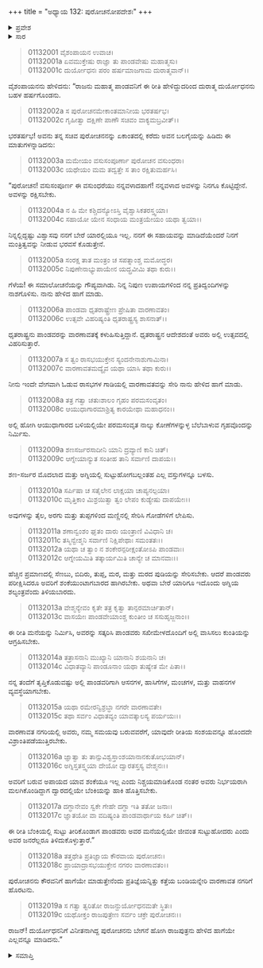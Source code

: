 +++
title = "ಅಧ್ಯಾಯ 132: ಪುರೋಚನೋಪದೇಶಃ"
+++

<details><summary>ಪ್ರವೇಶ</summary>


।।   ಓಂ ಓಂ ನಮೋ ನಾರಾಯಣಾಯ।।   ಶ್ರೀ ವೇದವ್ಯಾಸಾಯ ನಮಃ ।।

ಶ್ರೀ ಕೃಷ್ಣದ್ವೈಪಾಯನ ವೇದವ್ಯಾಸ ವಿರಚಿತ  

**ಶ್ರೀ ಮಹಾಭಾರತ**

**ಆದಿ ಪರ್ವ**

**ಜತುಗೃಹದಾಹ ಪರ್ವ**

**ಅಧ್ಯಾಯ 132**

</details>


<details><summary>ಸಾರ</summary>

ದುರ್ಯೋಧನನು ಪುರೋಚನನನ್ನು ಕರೆಯಿಸಿ ಗೌಪ್ಯವಾಗಿ ಅರಗಿನ ಮನೆಯನ್ನು ನಿರ್ಮಿಸಿ ಪಾಂಡವರನ್ನು ಅದರೊಡನೆ ಸುಡಲು ಆದೇಶವನ್ನು ನೀಡುವುದು (1-17), ಅರಗಿನ ಮನೆಯ ನಿರ್ಮಾಣ (18-19).

</details>


> 01132001 ವೈಶಂಪಾಯನ ಉವಾಚ।  
01132001a ಏವಮುಕ್ತೇಷು ರಾಜ್ಞಾ ತು ಪಾಂಡವೇಷು ಮಹಾತ್ಮಸು।  
01132001c ದುರ್ಯೋಧನಃ ಪರಂ ಹರ್ಷಮಾಜಗಾಮ ದುರಾತ್ಮವಾನ್।।

ವೈಶಂಪಾಯನನು ಹೇಳಿದನು: “ರಾಜನು ಮಹಾತ್ಮ ಪಾಂಡವನಿಗೆ ಈ ರೀತಿ ಹೇಳಿದ್ದುದರಿಂದ ದುರಾತ್ಮ ದುರ್ಯೋಧನನು ಬಹಳ ಹರ್ಷಗೊಂಡನು.

> 01132002a ಸ ಪುರೋಚನಮೇಕಾಂತಮಾನೀಯ ಭರತರ್ಷಭ।  
01132002c ಗೃಹೀತ್ವಾ ದಕ್ಷಿಣೇ ಪಾಣೌ ಸಚಿವಂ ವಾಕ್ಯಮಬ್ರವೀತ್।।

ಭರತರ್ಷಭ! ಅವನು ತನ್ನ ಸಚಿವ ಪುರೋಚನನನ್ನು ಏಕಾಂತದಲ್ಲಿ ಕರೆದು ಅವನ ಬಲಗೈಯನ್ನು ಹಿಡಿದು ಈ ಮಾತುಗಳನ್ನಾಡಿದನು:

> 01132003a ಮಮೇಯಂ ವಸುಸಂಪೂರ್ಣಾ ಪುರೋಚನ ವಸುಂಧರಾ।  
01132003c ಯಥೇಯಂ ಮಮ ತದ್ವತ್ತೇ ಸ ತಾಂ ರಕ್ಷಿತುಮರ್ಹಸಿ।

“ಪುರೋಚನ! ವಸುಸಂಪೂರ್ಣ ಈ ವಸುಂಧರೆಯು ನನ್ನವಳಾದಹಾಗೆ! ನನ್ನವಳಾದ ಅವಳನ್ನು ನಿನಗೂ ಕೊಟ್ಟಿದ್ದೇನೆ. ಅವಳನ್ನು ರಕ್ಷಿಸಬೇಕು.

> 01132004a ನ ಹಿ ಮೇ ಕಶ್ಚಿದನ್ಯೋಽಸ್ತಿ ವೈಶ್ವಾಸಿಕತರಸ್ತ್ವಯಾ।  
01132004c ಸಹಾಯೋ ಯೇನ ಸಂಧಾಯ ಮಂತ್ರಯೇಯಂ ಯಥಾ ತ್ವಯಾ।।

ನಿನ್ನಲ್ಲಿದ್ದಷ್ಟು ವಿಶ್ವಾಸವು ನನಗೆ ಬೇರೆ ಯಾರಲ್ಲಿಯೂ ಇಲ್ಲ. ನನಗೆ ಈ ಸಹಾಯವನ್ನು ಮಾಡಿದೆಯೆಂದರೆ ನಿನಗೆ ಮಂತ್ರಿತ್ವವನ್ನು ನೀಡುವ ಭರವಸೆ ಕೊಡುತ್ತೇನೆ.

> 01132005a ಸಂರಕ್ಷ ತಾತ ಮಂತ್ರಂ ಚ ಸಪತ್ನಾಂಶ್ಚ ಮಮೋದ್ಧರ।  
01132005c ನಿಪುಣೇನಾಭ್ಯುಪಾಯೇನ ಯದ್ಬ್ರವೀಮಿ ತಥಾ ಕುರು।।

ಗೆಳೆಯ! ಈ ಸಮಾಲೋಚನೆಯನ್ನು ಗೌಪ್ಯವಾಗಿಡು. ನಿನ್ನ ನಿಪುಣ ಉಪಾಯಗಳಿಂದ ನನ್ನ ಪ್ರತಿದ್ವಂದಿಗಳನ್ನು ನಾಶಗೊಳಿಸು. ನಾನು ಹೇಳಿದ ಹಾಗೆ ಮಾಡು.

> 01132006a ಪಾಂಡವಾ ಧೃತರಾಷ್ಟ್ರೇಣ ಪ್ರೇಷಿತಾ ವಾರಣಾವತಂ।  
01132006c ಉತ್ಸವೇ ವಿಹರಿಷ್ಯಂತಿ ಧೃತರಾಷ್ಟ್ರಸ್ಯ ಶಾಸನಾತ್।।

ಧೃತರಾಷ್ಟ್ರನು ಪಾಂಡವರನ್ನು ವಾರಣಾವತಕ್ಕೆ ಕಳುಹಿಸುತ್ತಿದ್ದಾನೆ. ಧೃತರಾಷ್ಟ್ರನ ಆದೇಶದಂತೆ ಅವರು ಅಲ್ಲಿ ಉತ್ಸವದಲ್ಲಿ ವಿಹರಿಸುತ್ತಾರೆ.

> 01132007a ಸ ತ್ವಂ ರಾಸಭಯುಕ್ತೇನ ಸ್ಯಂದನೇನಾಶುಗಾಮಿನಾ।  
01132007c ವಾರಣಾವತಮದ್ಯೈವ ಯಥಾ ಯಾಸಿ ತಥಾ ಕುರು।।

ನೀನು ಇಂದೇ ವೇಗವಾಗಿ ಓಡುವ ರಾಸಭಗಳ ಗಾಡಿಯಲ್ಲಿ ವಾರಣಾವತವನ್ನು ಸೇರಿ ನಾನು ಹೇಳಿದ ಹಾಗೆ ಮಾಡು.

> 01132008a ತತ್ರ ಗತ್ವಾ ಚತುಃಶಾಲಂ ಗೃಹಂ ಪರಮಸಂವೃತಂ।   
01132008c ಆಯುಧಾಗಾರಮಾಶ್ರಿತ್ಯ ಕಾರಯೇಥಾ ಮಹಾಧನಂ।।

ಅಲ್ಲಿ ಹೋಗಿ ಆಯುಧಾಗಾರದ ಬಳಿಯಲ್ಲಿಯೇ ಪರಮಸಂವೃತ ನಾಲ್ಕು ಕೋಣೆಗಳನ್ನುಳ್ಳ ಬೆಲೆಬಾಳುವ ಗೃಹವೊಂದನ್ನು ನಿರ್ಮಿಸು.

> 01132009a ಶಣಸರ್ಜರಸಾದೀನಿ ಯಾನಿ ದ್ರವ್ಯಾಣಿ ಕಾನಿ ಚಿತ್।  
01132009c ಆಗ್ನೇಯಾನ್ಯುತ ಸಂತೀಹ ತಾನಿ ಸರ್ವಾಣಿ ದಾಪಯ।।

ಶಣ-ಸರ್ಜರ ಮೊದಲಾದ ಮತ್ತು ಅಗ್ನಿಯಲ್ಲಿ ಸುಟ್ಟುಹೋಗಬಲ್ಲಂತಹ ಎಲ್ಲ ವಸ್ತುಗಳನ್ನೂ ಬಳಸು.

> 01132010a ಸರ್ಪಿಷಾ ಚ ಸತೈಲೇನ ಲಾಕ್ಷಯಾ ಚಾಪ್ಯನಲ್ಪಯಾ।  
01132010c ಮೃತ್ತಿಕಾಂ ಮಿಶ್ರಯಿತ್ವಾ ತ್ವಂ ಲೇಪಂ ಕುಡ್ಯೇಷು ದಾಪಯೇಃ।।

ಅವುಗಳನ್ನು ತೈಲ, ಅರಗು ಮತ್ತು ತುಪ್ಪಗಳಿಂದ ಮಣ್ಣಿನಲ್ಲಿ ಸೇರಿಸಿ ಗೋಡೆಗಳಿಗೆ ಲೇಪಿಸು.

> 01132011a ಶಣಾನ್ವಂಶಂ ಘೃತಂ ದಾರು ಯಂತ್ರಾಣಿ ವಿವಿಧಾನಿ ಚ।  
01132011c ತಸ್ಮಿನ್ವೇಶ್ಮನಿ ಸರ್ವಾಣಿ ನಿಕ್ಷಿಪೇಥಾಃ ಸಮಂತತಃ।।  
01132012a ಯಥಾ ಚ ತ್ವಾಂ ನ ಶಂಕೇರನ್ಪರೀಕ್ಷಂತೋಽಪಿ ಪಾಂಡವಾಃ।  
01132012c ಆಗ್ನೇಯಮಿತಿ ತತ್ಕಾರ್ಯಮಿತಿ ಚಾನ್ಯೇ ಚ ಮಾನವಾಃ।।

ಹೆಚ್ಚಿನ ಪ್ರಮಾಣದಲ್ಲಿ ಸೆಣಬು, ಬಿದಿರು, ತುಪ್ಪ, ಮರ, ಮತ್ತು ಮರದ ಪುಡಿಯನ್ನು ಸೇರಿಸಬೇಕು. ಆದರೆ ಪಾಂಡವರು ಪರೀಕ್ಷಿಸಿದರೂ ಅವರಿಗೆ ಶಂಕೆಯುಂಟಾಗಬಾರದ ಹಾಗಿರಬೇಕು. ಅಥವಾ ಬೇರೆ ಯಾರಿಗೂ ಇದೊಂದು ಅಗ್ನಿಯ ಶಲ್ಯಂತ್ರವೆಂದು ತಿಳಿಯಬಾರದು.

> 01132013a ವೇಶ್ಮನ್ಯೇವಂ ಕೃತೇ ತತ್ರ ಕೃತ್ವಾ ತಾನ್ಪರಮಾರ್ಚಿತಾನ್।  
01132013c ವಾಸಯೇಃ ಪಾಂಡವೇಯಾಂಶ್ಚ ಕುಂತೀಂ ಚ ಸಸುಹೃಜ್ಜನಾಂ।।

ಈ ರೀತಿ ಮನೆಯನ್ನು ನಿರ್ಮಿಸಿ, ಅವರನ್ನು ಸತ್ಕರಿಸಿ ಪಾಂಡವರು ಸಖೀಮೇಳದೊಂದಿಗೆ ಅಲ್ಲಿ ವಾಸಿಸಲು ಕುಂತಿಯನ್ನು ಆಗ್ರಹಿಸಬೇಕು.

> 01132014a ತತ್ರಾಸನಾನಿ ಮುಖ್ಯಾನಿ ಯಾನಾನಿ ಶಯನಾನಿ ಚ।  
01132014c ವಿಧಾತವ್ಯಾನಿ ಪಾಂಡೂನಾಂ ಯಥಾ ತುಷ್ಯೇತ ಮೇ ಪಿತಾ।।

ನನ್ನ ತಂದೆಗೆ ತೃಪ್ತಿಕೊಡುವಷ್ಟು ಅಲ್ಲಿ ಪಾಂಡವರಿಗಾಗಿ ಆಸನಗಳ, ಹಾಸಿಗೆಗಳ, ಮಂಚಗಳ, ಮತ್ತು ವಾಹನಗಳ ವ್ಯವಸ್ಥೆಯಾಗಬೇಕು.

> 01132015a ಯಥಾ ರಮೇರನ್ವಿಶ್ರಬ್ಧಾ ನಗರೇ ವಾರಣಾವತೇ।   
01132015c ತಥಾ ಸರ್ವಂ ವಿಧಾತವ್ಯಂ ಯಾವತ್ಕಾಲಸ್ಯ ಪರ್ಯಯಃ।।

ವಾರಣಾವತ ನಗರಿಯಲ್ಲಿ ಅವರು, ನಮ್ಮ ಸಮಯವು ಬರುವವರೆಗೆ, ಯಾವುದೇ ರೀತಿಯ ಸಂಶಯವನ್ನೂ ಹೊಂದದೇ ವಿಶ್ರಾಂತಿಪಡೆಯುತ್ತಿರಬೇಕು.

> 01132016a ಜ್ಞಾತ್ವಾ ತು ತಾನ್ಸುವಿಶ್ವಸ್ತಾಂಶಯಾನಾನಕುತೋಭಯಾನ್।  
01132016c ಅಗ್ನಿಸ್ತತಸ್ತ್ವಯಾ ದೇಯೋ ದ್ವಾರತಸ್ತಸ್ಯ ವೇಶ್ಮನಃ।।

ಅವರಿಗೆ ಬರುವ ಅಪಾಯದ ಯಾವ ಶಂಕೆಯೂ ಇಲ್ಲ ಎಂದು ನಿಶ್ಚಯಮಾಡಿಕೊಂಡ ನಂತರ ಅವರು ನಿರ್ಭಯರಾಗಿ ಮಲಗಿಕೊಂಡಿದ್ದಾಗ ದ್ವಾರದಲ್ಲಿಯೇ ಬೆಂಕಿಯನ್ನು ಹಾಕಿ ಹೊತ್ತಿಸಬೇಕು.

> 01132017a ದಗ್ಧಾನೇವಂ ಸ್ವಕೇ ಗೇಹೇ ದಗ್ಧಾ ಇತಿ ತತೋ ಜನಾಃ।  
01132017c ಜ್ಞಾತಯೋ ವಾ ವದಿಷ್ಯಂತಿ ಪಾಂಡವಾರ್ಥಾಯ ಕರ್ಹಿ ಚಿತ್।।

ಈ ರೀತಿ ಬೆಂಕಿಯಲ್ಲಿ ಸುಟ್ಟು ತೀರಿಕೊಂಡಾಗ ಪಾಂಡವರು ಅವರ ಮನೆಯಲ್ಲಿಯೇ ಜೀವಂತ ಸುಟ್ಟುಹೋದರು ಎಂದು ಅವರ ಜನರೆಲ್ಲರೂ ತಿಳಿದುಕೊಳ್ಳುತ್ತಾರೆ.”

> 01132018a ತತ್ತಥೇತಿ ಪ್ರತಿಜ್ಞಾಯ ಕೌರವಾಯ ಪುರೋಚನಃ।   
01132018c ಪ್ರಾಯಾದ್ರಾಸಭಯುಕ್ತೇನ ನಗರಂ ವಾರಣಾವತಂ।।

ಪುರೋಚನನು ಕೌರವನಿಗೆ ಹಾಗೆಯೇ ಮಾಡುತ್ತೇನೆಂದು ಪ್ರತಿಜ್ಞೆಯನ್ನಿತ್ತು ಕತ್ತೆಯ ಬಂಡಿಯನ್ನೇರಿ ವಾರಣಾವತ ನಗರಿಗೆ ಹೊರಟನು.

> 01132019a ಸ ಗತ್ವಾ ತ್ವರಿತೋ ರಾಜನ್ದುರ್ಯೋಧನಮತೇ ಸ್ಥಿತಃ।  
01132019c ಯಥೋಕ್ತಂ ರಾಜಪುತ್ರೇಣ ಸರ್ವಂ ಚಕ್ರೇ ಪುರೋಚನಃ।।

ರಾಜನ್! ದುರ್ಯೋಧನನಿಗೆ ವಿನೀತನಾಗಿದ್ದ ಪುರೋಚನನು ಬೇಗನೆ ಹೋಗಿ ರಾಜಪುತ್ರನು ಹೇಳಿದ ಹಾಗೆಯೇ ಎಲ್ಲವನ್ನೂ ಮಾಡಿದನು.”




<details><summary>ಸಮಾಪ್ತಿ</summary>
ಇತಿ ಶ್ರೀ ಮಹಾಭಾರತೇ ಆದಿಪರ್ವಣಿ ಜತುಗೃಹದಾಹಪರ್ವಣಿ ಪುರೋಚನೋಪದೇಶೇ ದ್ವಾತ್ರಿಂಶದಧಿಕಶತತಮೋಽಧ್ಯಾಯಃ।।  
ಇದು ಶ್ರೀ ಮಹಾಭಾರತದಲ್ಲಿ ಆದಿಪರ್ವದಲ್ಲಿ ಜತುಗೃಹದಾಹ ಪರ್ವದಲ್ಲಿ ಪುರೋಚನೋಪದೇಶ ಎನ್ನುವ ನೂರಾಮೂವತ್ತೆರಡನೆಯ ಅಧ್ಯಾಯವು.


</details>

